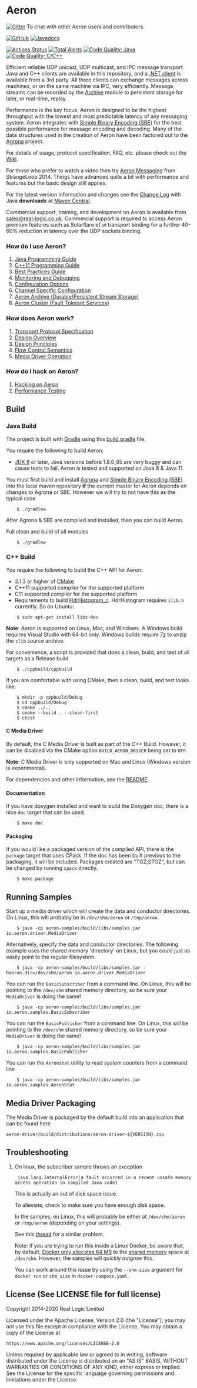 Aeron
=====

[![Gitter](https://img.shields.io/gitter/room/gitterHQ/gitter.svg)](https://gitter.im/real-logic/Aeron?utm_source=badge&utm_medium=badge&utm_campaign=pr-badge&utm_content=badge) To chat with other Aeron users and contributors.

[![GitHub](https://img.shields.io/github/license/real-logic/Aeron.svg)](https://github.com/real-logic/aeron/blob/master/LICENSE)
[![Javadocs](https://www.javadoc.io/badge/io.aeron/aeron-all.svg)](https://www.javadoc.io/doc/io.aeron/aeron-all)

[![Actions Status](https://github.com/real-logic/aeron/workflows/Continuous%20Integration/badge.svg)](https://github.com/real-logic/aeron/actions)
[![Total Alerts](https://img.shields.io/lgtm/alerts/g/real-logic/aeron.svg?logo=lgtm&logoWidth=18)](https://lgtm.com/projects/g/real-logic/aeron/alerts)
[![Code Quality: Java](https://img.shields.io/lgtm/grade/java/g/real-logic/aeron.svg?logo=lgtm&logoWidth=18)](https://lgtm.com/projects/g/real-logic/aeron/context:java)
[![Code Quality: C/C++](https://img.shields.io/lgtm/grade/cpp/g/real-logic/aeron.svg?logo=lgtm&logoWidth=18)](https://lgtm.com/projects/g/real-logic/aeron/context:cpp)

Efficient reliable UDP unicast, UDP multicast, and IPC message transport. Java and C++ clients are available in this
repository, and a [.NET client](https://github.com/AdaptiveConsulting/Aeron.NET) is available from a 3rd party. All
three clients can exchange messages across machines, or on the same machine via IPC, very efficiently. Message streams
can be recorded by the [Archive](https://github.com/real-logic/aeron/tree/master/aeron-archive) module to persistent
storage for later, or real-time, replay.

Performance is the key focus. Aeron is designed to be the highest throughput with the lowest and most predictable
latency of any messaging system. Aeron integrates with
[Simple Binary Encoding (SBE)](https://github.com/real-logic/simple-binary-encoding) for the best possible performance
for message encoding and decoding. Many of the data structures used in the creation of Aeron have been factored out to
the [Agrona](https://github.com/real-logic/agrona) project.

For details of usage, protocol specification, FAQ, etc. please check out the
[Wiki](https://github.com/real-logic/aeron/wiki).

For those who prefer to watch a video then try [Aeron Messaging](https://www.youtube.com/watch?v=tM4YskS94b0) from
StrangeLoop 2014. Things have advanced quite a bit with performance and features but the basic design still applies.

For the latest version information and changes see the [Change Log](https://github.com/real-logic/aeron/wiki/Change-Log)
with Java **downloads** at [Maven Central](http://search.maven.org/#search%7Cga%7C1%7Caeron).

Commercial support, training, and development on Aeron is available from
[sales@real-logic.co.uk](mailto:sales@real-logic.co.uk?subject=Aeron). Commercial support is required to access Aeron premium
features such as Solarflare ef_vi transport binding for a further 40-60% reduction in latency over the UDP sockets binding.

### How do I use Aeron?

1. [Java Programming Guide](https://github.com/real-logic/aeron/wiki/Java-Programming-Guide)
1. [C++11 Programming Guide](https://github.com/real-logic/aeron/wiki/Cpp-Programming-Guide)
1. [Best Practices Guide](https://github.com/real-logic/aeron/wiki/Best-Practices-Guide)
1. [Monitoring and Debugging](https://github.com/real-logic/aeron/wiki/Monitoring-and-Debugging)
1. [Configuration Options](https://github.com/real-logic/aeron/wiki/Configuration-Options)
1. [Channel Specific Configuration](https://github.com/real-logic/aeron/wiki/Channel-Configuration)
1. [Aeron Archive (Durable/Persistent Stream Storage)](https://github.com/real-logic/aeron/wiki/Aeron-Archive)
1. [Aeron Cluster (Fault Tolerant Services)](https://github.com/real-logic/aeron/tree/master/aeron-cluster)

### How does Aeron work?

1. [Transport Protocol Specification](https://github.com/real-logic/aeron/wiki/Transport-Protocol-Specification)
1. [Design Overview](https://github.com/real-logic/aeron/wiki/Design-Overview)
1. [Design Principles](https://github.com/real-logic/aeron/wiki/Design-Principles)
1. [Flow Control Semantics](https://github.com/real-logic/aeron/wiki/Flow-and-Congestion-Control)
1. [Media Driver Operation](https://github.com/real-logic/aeron/wiki/Media-Driver-Operation)

### How do I hack on Aeron?

1. [Hacking on Aeron](https://github.com/real-logic/aeron/wiki/Hacking-on-Aeron)
1. [Performance Testing](https://github.com/real-logic/aeron/wiki/Performance-Testing)

Build
-----

### Java Build

The project is built with [Gradle](http://gradle.org/) using this
[build.gradle](https://github.com/real-logic/aeron/blob/master/build.gradle) file.

You require the following to build Aeron:

* [JDK 8](https://adoptopenjdk.net/index.html) or later, Java versions before 1.8.0_65 are very buggy and can cause tests to fail. Aeron is tested and supported on Java 8 & Java 11.

You must first build and install [Agrona](https://github.com/real-logic/agrona) and
[Simple Binary Encoding (SBE)](https://github.com/real-logic/simple-binary-encoding) into the local maven repository **if** the current master for Aeron depends on changes to Agrona or SBE. However we will try to not have this as the typical case.

```shell
    $ ./gradlew
```

After Agrona & SBE are compiled and installed, then you can build Aeron.

Full clean and build of all modules

```shell
    $ ./gradlew
```
    
### C++ Build

You require the following to build the C++ API for Aeron:

* 3.1.3 or higher of [CMake](http://www.cmake.org/)
* C++11 supported compiler for the supported platform
* C11 supported compiler for the supported platform
* Requirements to build [HdrHistogram_c](https://github.com/HdrHistogram/HdrHistogram_c). HdrHistogram requires
  `zlib.h` currently. So on Ubuntu:

```shell
    $ sudo apt-get install libz-dev
```

__Note__: Aeron is supported on Linux, Mac, and Windows. A Windows build requires Visual Studio with 64-bit only.
Windows builds require [7z](https://www.7-zip.org/download.html) to unzip the `zlib` source archive.

For convenience, a script is provided that does a clean, build, and test of all targets as a Release build.

```shell
    $ ./cppbuild/cppbuild
```

If you are comfortable with using CMake, then a clean, build, and test looks like:

```shell
    $ mkdir -p cppbuild/Debug
    $ cd cppbuild/Debug
    $ cmake ../..
    $ cmake --build . --clean-first
    $ ctest
```

#### C Media Driver

By default, the C Media Driver is built as part of the C++ Build. However, it can be disabled via the CMake
option `BUILD_AERON_DRIVER` being set to `OFF`.

__Note__: C Media Driver is only supported on Mac and Linux (Windows version is experimental).

For dependencies and other information, see the
[README](https://github.com/real-logic/aeron/blob/master/aeron-driver/src/main/c/README.md).

#### Documentation

If you have doxygen installed and want to build the Doxygen doc, there is a nice `doc` target that can be used.

```shell
    $ make doc
```
    
#### Packaging

If you would like a packaged version of the compiled API, there is the `package` target that uses CPack. If the doc
has been built previous to the packaging, it will be included. Packages created are "TGZ;STGZ", but can be changed
by running `cpack` directly.

```shell
    $ make package
```

Running Samples
---------------

Start up a media driver which will create the data and conductor directories. On Linux, this will probably be in
`/dev/shm/aeron` or `/tmp/aeron`.

```shell
    $ java -cp aeron-samples/build/libs/samples.jar io.aeron.driver.MediaDriver
```

Alternatively, specify the data and conductor directories. The following example uses the shared memory 'directory' on
Linux, but you could just as easily point to the regular filesystem.

```shell
    $ java -cp aeron-samples/build/libs/samples.jar -Daeron.dir=/dev/shm/aeron io.aeron.driver.MediaDriver
```

You can run the `BasicSubscriber` from a command line. On Linux, this will be pointing to the `/dev/shm` shared memory
directory, so be sure your `MediaDriver` is doing the same!

```shell
    $ java -cp aeron-samples/build/libs/samples.jar io.aeron.samples.BasicSubscriber
```
    
You can run the `BasicPublisher` from a command line. On Linux, this will be pointing to the `/dev/shm` shared memory
directory, so be sure your `MediaDriver` is doing the same!

```shell
    $ java -cp aeron-samples/build/libs/samples.jar io.aeron.samples.BasicPublisher
```

You can run the `AeronStat` utility to read system counters from a command line
    
```shell
    $ java -cp aeron-samples/build/libs/samples.jar io.aeron.samples.AeronStat
```

Media Driver Packaging
----------------------

The Media Driver is packaged by the default build into an application that can be found here

    aeron-driver/build/distributions/aeron-driver-${VERSION}.zip


Troubleshooting
---------------

1. On linux, the subscriber sample throws an exception
 
   ```
    java.lang.InternalError(a fault occurred in a recent unsafe memory access operation in compiled Java code)
   ```

   This is actually an out of disk space issue.
  
   To alleviate, check to make sure you have enough disk space.

   In the samples, on Linux, this will probably be either at `/dev/shm/aeron` or `/tmp/aeron` (depending on your settings).

   See this [thread](https://issues.apache.org/jira/browse/CASSANDRA-5737?focusedCommentId=14251018&page=com.atlassian.jira.plugin.system.issuetabpanels:comment-tabpanel#comment-14251018) for a similar problem.
  
   Note: if you are trying to run this inside a Linux Docker, be aware that, by default, [Docker only allocates 64 MB](https://github.com/docker/docker/issues/2606) to the [shared memory](https://www.google.com/url?sa=t&rct=j&q=&esrc=s&source=web&cd=1&ved=0CB8QFjAA&url=http%3A%2F%2Fwww.cyberciti.biz%2Ftips%2Fwhat-is-devshm-and-its-practical-usage.html&ei=NBEPVcfzLZLWoASv8IKYCA&usg=AFQjCNHwBF2R9m4v_Z9pyNlunei2gH-ssA&sig2=VzzxpzRAGoHRjpH_MhRL8w&bvm=bv.88528373,d.cGU) space at `/dev/shm`. However, the samples will quickly outgrow this.
  
   You can work around this issue by using the `--shm-size` argument for `docker run` or `shm_size` in `docker-compose.yaml`.


License (See LICENSE file for full license)
-------------------------------------------
Copyright 2014-2020 Real Logic Limited

Licensed under the Apache License, Version 2.0 (the "License");
you may not use this file except in compliance with the License.
You may obtain a copy of the License at

    https://www.apache.org/licenses/LICENSE-2.0

Unless required by applicable law or agreed to in writing, software
distributed under the License is distributed on an "AS IS" BASIS,
WITHOUT WARRANTIES OR CONDITIONS OF ANY KIND, either express or implied.
See the License for the specific language governing permissions and
limitations under the License.  
